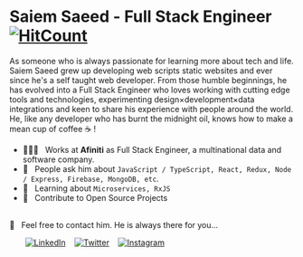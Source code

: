 # Saiem Saeed - Full Stack Engineer [![HitCount](http://hits.dwyl.com/saiemsaeed/saiemsaeed.svg)](http://hits.dwyl.com/saiemsaeed/saiemsaeed)

As someone who is always passionate for learning more about tech and life. Saiem Saeed grew up developing web scripts static websites and ever since he's a self taught web developer. From those humble beginnings, he has evolved into a Full Stack Engineer who loves working with cutting edge tools and technologies, experimenting design×development×data integrations and keen to share his experience with people around the world. He, like any developer who has burnt the midnight oil, knows how to make a mean cup of coffee ☕️ ! 

  * 👨🏻‍💻 &nbsp; Works at **Afiniti** as Full Stack Engineer, a multinational data and software company.
  * 💬 &nbsp; People ask him about `JavaScript / TypeScript, React, Redux, Node / Express, Firebase, MongoDB, etc`.
  * 📖 &nbsp; Learning about `Microservices, RxJS`
  * 🤝 &nbsp; Contribute to Open Source Projects

<br />
📩 &nbsp; Feel free to contact him. He is always there for you...

&nbsp; &nbsp; &nbsp; &nbsp;[![LinkedIn](https://raw.githubusercontent.com/saiemsaeed/saiemsaeed/master/linkedin-icon.png)](https://www.linkedin.com/in/saiemsaeed/) &nbsp;&nbsp; [![Twitter](https://raw.githubusercontent.com/saiemsaeed/saiemsaeed/master/twitter-icon.png)](https://twitter.com/saiemsaeed) &nbsp;&nbsp; [![Instagram](https://raw.githubusercontent.com/saiemsaeed/saiemsaeed/master/instagram-icon.png)](https://www.instagram.com/saiemsaeed/)
